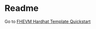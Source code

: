 # Readme
Go to [FHEVM Hardhat Template Quickstart](https://github.com/zama-ai/fhevm-hardhat-template/blob/main/QUICKSTART.md)

